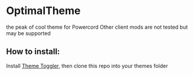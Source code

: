 # OptimalTheme 
the peak of cool theme for Powercord 
Other client mods are not tested but may be supported   
## How to install:  
Install [Theme Toggler](https://github.com/redstonekasi/theme-toggler), then clone this repo into your themes folder  
